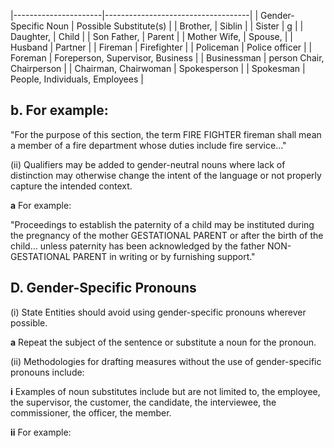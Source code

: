 |----------------------|------------------------------------|
| Gender-Specific Noun | Possible Substitute(s)             |
| Brother,             | Siblin                             |
| Sister               | g                                  |
| Daughter,            | Child                              |
| Son Father,          | Parent                             |
| Mother Wife,         | Spouse,                            |
| Husband              | Partner                            |
| Fireman              | Firefighter                        |
| Policeman            | Police officer                     |
| Foreman              | Foreperson,  Supervisor,  Business |
| Businessman          | person Chair, Chairperson          |
| Chairman, Chairwoman | Spokesperson                       |
| Spokesman            | People, Individuals, Employees     |

## **b. For example:**

"For the purpose of this section, the term FIRE FIGHTER fireman shall mean a member of a fire department whose duties include fire service..."

(ii) Qualifiers may be added to gender-neutral nouns where lack of distinction may otherwise change the intent of the language or not properly capture the intended context.

**a** For example:

"Proceedings to establish the paternity of a child may be instituted during the pregnancy of the mother GESTATIONAL PARENT or after the birth of the child… unless paternity has been acknowledged by the father NON-GESTATIONAL PARENT in writing or by furnishing support."

## **D. Gender-Specific Pronouns**

(i) State Entities should avoid using gender-specific pronouns wherever possible.

**a** Repeat the subject of the sentence or substitute a noun for the pronoun.

(ii) Methodologies for drafting measures without the use of gender-specific pronouns include:

**i** Examples of noun substitutes include but are not limited to, the employee, the supervisor, the customer, the candidate, the interviewee, the commissioner, the officer, the member.

**ii** For example: